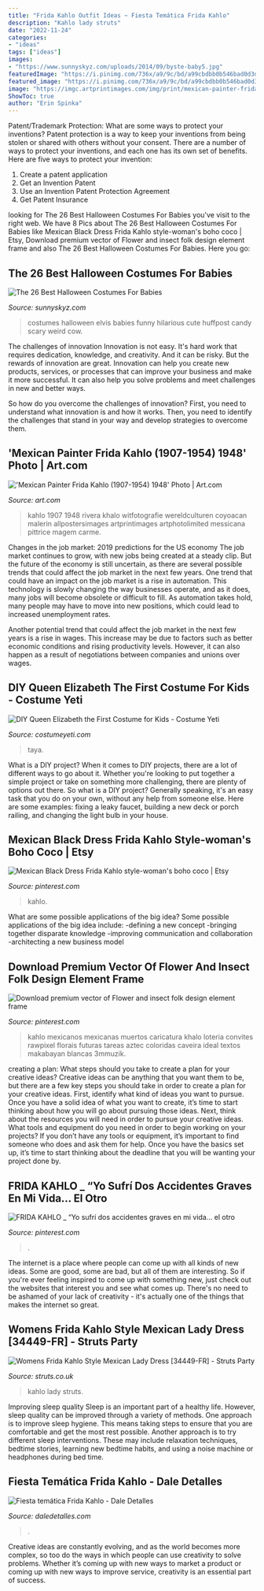 ```yaml
---
title: "Frida Kahlo Outfit Ideas ~ Fiesta Temática Frida Kahlo"
description: "Kahlo lady struts"
date: "2022-11-24"
categories:
- "ideas"
tags: ["ideas"]
images:
- "https://www.sunnyskyz.com/uploads/2014/09/byste-baby5.jpg"
featuredImage: "https://i.pinimg.com/736x/a9/9c/bd/a99cbdbb0b546bad0d3d0fa843ee0088.jpg"
featured_image: "https://i.pinimg.com/736x/a9/9c/bd/a99cbdbb0b546bad0d3d0fa843ee0088.jpg"
image: "https://imgc.artprintimages.com/img/print/mexican-painter-frida-kahlo-1907-1954-1948_u-l-pwgkjg0.jpg?h=550&amp;p=0&amp;w=550&amp;background=fbfbfb"
ShowToc: true
author: "Erin Spinka"
---
```



Patent/Trademark Protection: What are some ways to protect your inventions?
Patent protection is a way to keep your inventions from being stolen or shared with others without your consent. There are a number of ways to protect your inventions, and each one has its own set of benefits. Here are five ways to protect your invention: 
1. Create a patent application 
2. Get an Invention Patent 
3. Use an Invention Patent Protection Agreement 
4. Get Patent Insurance 

	

		
looking for The 26 Best Halloween Costumes For Babies you've visit to the right web. We have 8 Pics about The 26 Best Halloween Costumes For Babies like Mexican Black Dress Frida Kahlo style-woman&#039;s boho coco | Etsy, Download premium vector of Flower and insect folk design element frame and also The 26 Best Halloween Costumes For Babies. Here you go:
		
    
## The 26 Best Halloween Costumes For Babies

<img loading=lazy src="https://www.sunnyskyz.com/uploads/2014/09/byste-baby5.jpg" onerror="this.onerror=null;this.src='https://tse2.mm.bing.net/th?id=OIP.6dahfQlqT3_-0DdAyjd-8gHaLC&amp;pid=15.1';" alt="The 26 Best Halloween Costumes For Babies">

_Source: sunnyskyz.com_

>costumes halloween elvis babies funny hilarious cute huffpost candy scary weird cow. 

	

The challenges of innovation
Innovation is not easy. It's hard work that requires dedication, knowledge, and creativity. And it can be risky. But the rewards of innovation are great.
Innovation can help you create new products, services, or processes that can improve your business and make it more successful. It can also help you solve problems and meet challenges in new and better ways.

So how do you overcome the challenges of innovation? First, you need to understand what innovation is and how it works. Then, you need to identify the challenges that stand in your way and develop strategies to overcome them.

    
## &#039;Mexican Painter Frida Kahlo (1907-1954) 1948&#039; Photo | Art.com

<img loading=lazy src="https://imgc.artprintimages.com/img/print/mexican-painter-frida-kahlo-1907-1954-1948_u-l-pwgkjg0.jpg?h=550&amp;p=0&amp;w=550&amp;background=fbfbfb" onerror="this.onerror=null;this.src='https://tse4.mm.bing.net/th?id=OIP.unH21AFViM2HzTJC7WqwdAAAAA&amp;pid=15.1';" alt="&#039;Mexican Painter Frida Kahlo (1907-1954) 1948&#039; Photo | Art.com">

_Source: art.com_

>kahlo 1907 1948 rivera khalo witfotografie wereldculturen coyoacan malerin allpostersimages artprintimages artphotolimited messicana pittrice magem carme. 

	

Changes in the job market: 2019 predictions for the US economy
The job market continues to grow, with new jobs being created at a steady clip. But the future of the economy is still uncertain, as there are several possible trends that could affect the job market in the next few years. 
One trend that could have an impact on the job market is a rise in automation. This technology is slowly changing the way businesses operate, and as it does, many jobs will become obsolete or difficult to fill. As automation takes hold, many people may have to move into new positions, which could lead to increased unemployment rates. 

Another potential trend that could affect the job market in the next few years is a rise in wages. This increase may be due to factors such as better economic conditions and rising productivity levels. However, it can also happen as a result of negotiations between companies and unions over wages.

    
## DIY Queen Elizabeth The First Costume For Kids - Costume Yeti

<img loading=lazy src="https://costumeyeti.com/wp-content/uploads/2019/09/Queen-Elizabeth-the-First-Costume-7-768x1024.jpg" onerror="this.onerror=null;this.src='https://tse2.mm.bing.net/th?id=OIP.1jk8NzfX-WjHWcl9TR4suwHaJ4&amp;pid=15.1';" alt="DIY Queen Elizabeth the First Costume for Kids - Costume Yeti">

_Source: costumeyeti.com_

>taya. 

	

What is a DIY project?
When it comes to DIY projects, there are a lot of different ways to go about it. Whether you're looking to put together a simple project or take on something more challenging, there are plenty of options out there. So what is a DIY project? Generally speaking, it's an easy task that you do on your own, without any help from someone else. Here are some examples: fixing a leaky faucet, building a new deck or porch railing, and changing the light bulb in your house.

    
## Mexican Black Dress Frida Kahlo Style-woman&#039;s Boho Coco | Etsy

<img loading=lazy src="https://i.pinimg.com/736x/a9/9c/bd/a99cbdbb0b546bad0d3d0fa843ee0088.jpg" onerror="this.onerror=null;this.src='https://tse1.mm.bing.net/th?id=OIP.kYYmyIMGIgYBL_aH5MQDFAHaJ3&amp;pid=15.1';" alt="Mexican Black Dress Frida Kahlo style-woman&#039;s boho coco | Etsy">

_Source: pinterest.com_

>kahlo. 

	

What are some possible applications of the big idea?
Some possible applications of the big idea include: 
-defining a new concept
-bringing together disparate knowledge
-improving communication and collaboration
-architecting a new business model

    
## Download Premium Vector Of Flower And Insect Folk Design Element Frame

<img loading=lazy src="https://i.pinimg.com/736x/4f/48/58/4f4858153b5490d9dfd8d468d4e37d95.jpg" onerror="this.onerror=null;this.src='https://tse3.mm.bing.net/th?id=OIP.6SO6-JxsEjCS_NRVEGGrgQAAAA&amp;pid=15.1';" alt="Download premium vector of Flower and insect folk design element frame">

_Source: pinterest.com_

>kahlo mexicanos mexicanas muertos caricatura khalo loteria convites rawpixel florais futuras tareas aztec coloridas caveira ideal textos makabayan blancas 3mmuzik. 

	

creating a plan: What steps should you take to create a plan for your creative ideas?
Creative ideas can be anything that you want them to be, but there are a few key steps you should take in order to create a plan for your creative ideas. First, identify what kind of ideas you want to pursue. Once you have a solid idea of what you want to create, it’s time to start thinking about how you will go about pursuing those ideas. 
Next, think about the resources you will need in order to pursue your creative ideas. What tools and equipment do you need in order to begin working on your projects? If you don’t have any tools or equipment, it’s important to find someone who does and ask them for help. Once you have the basics set up, it’s time to start thinking about the deadline that you will be wanting your project done by.

    
## FRIDA KAHLO _ “Yo Sufrí Dos Accidentes Graves En Mi Vida… El Otro

<img loading=lazy src="https://i.pinimg.com/736x/3e/98/99/3e98993b19f03af191895ca2c0878828.jpg" onerror="this.onerror=null;this.src='https://tse1.mm.bing.net/th?id=OIP.ijLz-2g1QoFLYhLhWlyIJAAAAA&amp;pid=15.1';" alt="FRIDA KAHLO _ “Yo sufrí dos accidentes graves en mi vida… el otro">

_Source: pinterest.com_

>. 

	

The internet is a place where people can come up with all kinds of new ideas. Some are good, some are bad, but all of them are interesting. So if you're ever feeling inspired to come up with something new, just check out the websites that interest you and see what comes up. There's no need to be ashamed of your lack of creativity - it's actually one of the things that makes the internet so great.

    
## Womens Frida Kahlo Style Mexican Lady Dress [34449-FR] - Struts Party

<img loading=lazy src="https://www.struts.co.uk/party-fancy-dress-shop/images/womens-frida-kahlo-dress_01.jpg" onerror="this.onerror=null;this.src='https://tse2.mm.bing.net/th?id=OIP.l7FRR8g4EctjBCQorq_erwHaKX&amp;pid=15.1';" alt="Womens Frida Kahlo Style Mexican Lady Dress [34449-FR] - Struts Party">

_Source: struts.co.uk_

>kahlo lady struts. 

	

Improving sleep quality
Sleep is an important part of a healthy life. However, sleep quality can be improved through a variety of methods. One approach is to improve sleep hygiene. This means taking steps to ensure that you are comfortable and get the most rest possible. Another approach is to try different sleep interventions. These may include relaxation techniques, bedtime stories, learning new bedtime habits, and using a noise machine or headphones during bed time.

    
## Fiesta Temática Frida Kahlo - Dale Detalles

<img loading=lazy src="https://i2.wp.com/www.daledetalles.com/wp-content/uploads/2016/08/fiesta-frida-kahlo4.jpg?resize=564%2C752" onerror="this.onerror=null;this.src='https://tse2.mm.bing.net/th?id=OIP.-U9KxN-LB9K4wXUKj5PKPwHaJ4&amp;pid=15.1';" alt="Fiesta temática Frida Kahlo - Dale Detalles">

_Source: daledetalles.com_

>. 

	

Creative ideas are constantly evolving, and as the world becomes more complex, so too do the ways in which people can use creativity to solve problems. Whether it’s coming up with new ways to market a product or coming up with new ways to improve service, creativity is an essential part of success.

